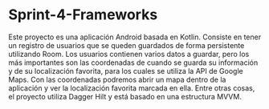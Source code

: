 # Sprint-4-Frameworks

Este proyecto es una aplicación Android basada en Kotlin.
Consiste en tener un registro de usuarios que se queden guardados de forma persistente utilizando Room.
Los usuarios contienen varios datos a guardar, pero los más importantes son las coordenadas de cuando se guarda su información y de su localización favorita,
para los cuales se utiliza la API de Google Maps. Con las coordenadas podremos abrir un mapa dentro de la aplicación y ver la localización favorita marcada en ella.
Entre otras cosas, el proyecto utiliza Dagger Hilt y está basado en una estructura MVVM.
